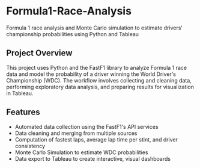 # Formula1-Race-Analysis
Formula 1 race analysis and Monte Carlo simulation to estimate drivers' championship probabilities using Python and Tableau

## Project Overview 
This project uses Python and the FastF1 library to analyze Formula 1 race data and model the probability of a driver winning the World Driver's Championship (WDC). 
The workflow involves collecting and cleaning data, performing exploratory data analysis, and preparing results for visualization in Tableau. 

## Features 
* Automated data collection using the FastF1's API services
* Data cleaning and merging from multiple sources
* Computation of fastest laps, average lap time per stint, and driver consistency
* Monte Carlo Simulation to estimate WDC probabilities
* Data export to Tableau to create interactive, visual dashboards

